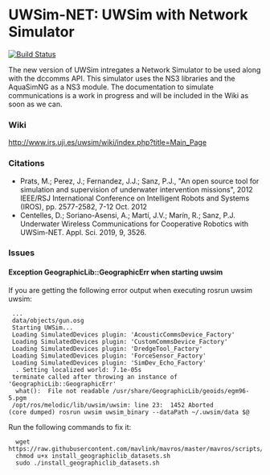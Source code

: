 
# UWSim-NET: UWSim with Network Simulator
[![Build Status](http://build.ros.org/job/Mbin_uB64__uwsim__ubuntu_bionic_amd64__binary/badge/icon)](http://build.ros.org/job/Mbin_uB64__uwsim__ubuntu_bionic_amd64__binary/)

The new version of UWSim intregates a Network Simulator to be used along with the dccomms API. This simulator uses the NS3 libraries and the AquaSimNG as a NS3 module. The documentation to simulate communications is a work in progress and will be included in the Wiki as soon as we can.

### Wiki
http://www.irs.uji.es/uwsim/wiki/index.php?title=Main_Page

### Citations
- Prats, M.; Perez, J.; Fernandez, J.J.; Sanz, P.J., "An open source tool for simulation and supervision of underwater intervention missions", 2012 IEEE/RSJ International Conference on Intelligent Robots and Systems (IROS), pp. 2577-2582, 7-12 Oct. 2012
- Centelles, D.; Soriano-Asensi, A.; Martí, J.V.; Marín, R.; Sanz, P.J. Underwater Wireless Communications for Cooperative Robotics with UWSim-NET. Appl. Sci. 2019, 9, 3526.

### Issues

#### Exception GeographicLib::GeographicErr when starting uwsim

If you are getting the following error output when executing rosrun uwsim uwsim:
```
 ...
 data/objects/gun.osg
 Starting UWSim...
 Loading SimulatedDevices plugin: 'AcousticCommsDevice_Factory'
 Loading SimulatedDevices plugin: 'CustomCommsDevice_Factory'
 Loading SimulatedDevices plugin: 'DredgeTool_Factory'
 Loading SimulatedDevices plugin: 'ForceSensor_Factory'
 Loading SimulatedDevices plugin: 'SimDev_Echo_Factory'
  . Setting localized world: 7.1e-05s
 terminate called after throwing an instance of 'GeographicLib::GeographicErr'
  what():  File not readable /usr/share/GeographicLib/geoids/egm96-5.pgm
 /opt/ros/melodic/lib/uwsim/uwsim: line 23:  1452 Aborted                 (core dumped) rosrun uwsim uwsim_binary --dataPath ~/.uwsim/data $@
```

Run the following commands to fix it:
```
  wget https://raw.githubusercontent.com/mavlink/mavros/master/mavros/scripts/install_geographiclib_datasets.sh
  chmod u+x install_geographiclib_datasets.sh
  sudo ./install_geographiclib_datasets.sh
```


